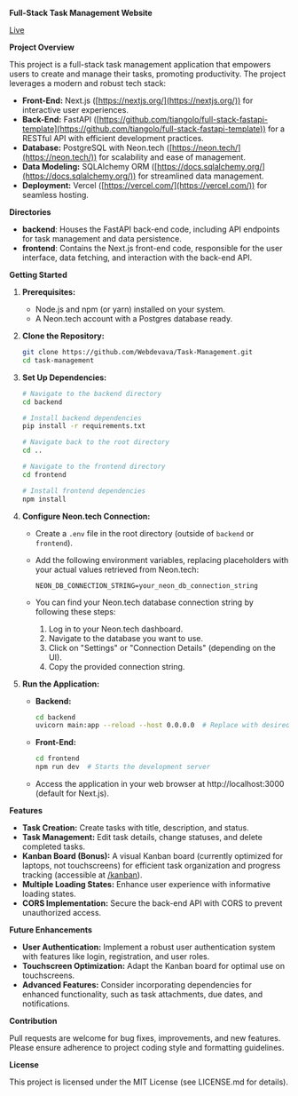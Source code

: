 **Full-Stack Task Management Website**

[Live](https://task-management-ava.vercel.app/)

**Project Overview**

This project is a full-stack task management application that empowers users to create and manage their tasks, promoting productivity. The project leverages a modern and robust tech stack:

* **Front-End:** Next.js ([https://nextjs.org/](https://nextjs.org/)) for interactive user experiences.
* **Back-End:** FastAPI ([https://github.com/tiangolo/full-stack-fastapi-template](https://github.com/tiangolo/full-stack-fastapi-template)) for a RESTful API with efficient development practices.
* **Database:** PostgreSQL with Neon.tech ([https://neon.tech/](https://neon.tech/)) for scalability and ease of management.
* **Data Modeling:** SQLAlchemy ORM ([https://docs.sqlalchemy.org/](https://docs.sqlalchemy.org/)) for streamlined data management.
* **Deployment:** Vercel ([https://vercel.com/](https://vercel.com/)) for seamless hosting.

**Directories**

* **backend**: Houses the FastAPI back-end code, including API endpoints for task management and data persistence.
* **frontend**: Contains the Next.js front-end code, responsible for the user interface, data fetching, and interaction with the back-end API.

**Getting Started**

1. **Prerequisites:**
   - Node.js and npm (or yarn) installed on your system.
   - A Neon.tech account with a Postgres database ready.

2. **Clone the Repository:**

   ```bash
   git clone https://github.com/Webdevava/Task-Management.git
   cd task-management
   ```

3. **Set Up Dependencies:**

   ```bash
   # Navigate to the backend directory
   cd backend

   # Install backend dependencies
   pip install -r requirements.txt

   # Navigate back to the root directory
   cd ..

   # Navigate to the frontend directory
   cd frontend

   # Install frontend dependencies
   npm install
   ```

4. **Configure Neon.tech Connection:**

   - Create a `.env` file in the root directory (outside of `backend` or `frontend`).
   - Add the following environment variables, replacing placeholders with your actual values retrieved from Neon.tech:

     ```
     NEON_DB_CONNECTION_STRING=your_neon_db_connection_string
     ```

   - You can find your Neon.tech database connection string by following these steps:
     1. Log in to your Neon.tech dashboard.
     2. Navigate to the database you want to use.
     3. Click on "Settings" or "Connection Details" (depending on the UI).
     4. Copy the provided connection string.

5. **Run the Application:**

   - **Backend:**

     ```bash
     cd backend
     uvicorn main:app --reload --host 0.0.0.0  # Replace with desired host and port if needed
     ```

   - **Front-End:**

     ```bash
     cd frontend
     npm run dev  # Starts the development server
     ```

   - Access the application in your web browser at http://localhost:3000 (default for Next.js).

**Features**

* **Task Creation:** Create tasks with title, description, and status.
* **Task Management:** Edit task details, change statuses, and delete completed tasks.
* **Kanban Board (Bonus):** A visual Kanban board (currently optimized for laptops, not touchscreens) for efficient task organization and progress tracking (accessible at [/kanban](https://task-management-ava.vercel.app/kanban)).
* **Multiple Loading States:** Enhance user experience with informative loading states.
* **CORS Implementation:** Secure the back-end API with CORS to prevent unauthorized access.

**Future Enhancements**

* **User Authentication:** Implement a robust user authentication system with features like login, registration, and user roles.
* **Touchscreen Optimization:** Adapt the Kanban board for optimal use on touchscreens.
* **Advanced Features:** Consider incorporating dependencies for enhanced functionality, such as task attachments, due dates, and notifications.

**Contribution**

Pull requests are welcome for bug fixes, improvements, and new features. Please ensure adherence to project coding style and formatting guidelines.

**License**

This project is licensed under the MIT License (see LICENSE.md for details).
